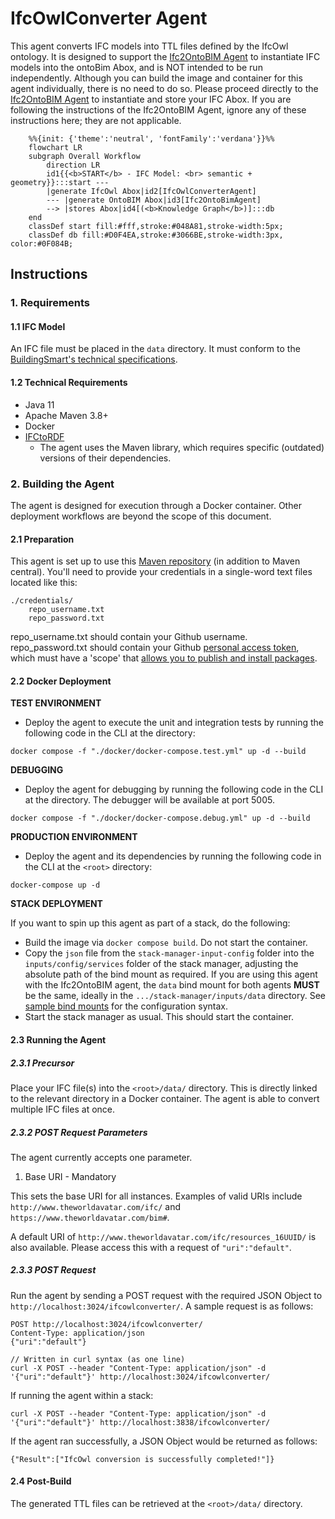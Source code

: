 # IfcOwlConverter Agent

This agent converts IFC models into TTL files defined by the IfcOwl ontology. It is designed to support the 
[Ifc2OntoBIM Agent](https://github.com/cambridge-cares/TheWorldAvatar/tree/main/Agents/Ifc2OntoBIMAgent) to instantiate IFC models into the ontoBim Abox, and is NOT intended to be run independently. Although you can build the image and container for this agent individually, there is no need to do so. Please proceed directly to the [Ifc2OntoBIM Agent](https://github.com/cambridge-cares/TheWorldAvatar/tree/main/Agents/Ifc2OntoBIMAgent) to instantiate and store your IFC Abox. If you are following the instructions of the Ifc2OntoBIM Agent, ignore any of these instructions here; they are not applicable.

```mermaid
    %%{init: {'theme':'neutral', 'fontFamily':'verdana'}}%%
    flowchart LR
    subgraph Overall Workflow
        direction LR
        id1{{<b>START</b> - IFC Model: <br> semantic + geometry}}:::start --- 
        |generate IfcOwl Abox|id2[IfcOwlConverterAgent] 
        --- |generate OntoBIM Abox|id3[Ifc2OntoBimAgent] 
        --> |stores Abox|id4[(<b>Knowledge Graph</b>)]:::db
    end
    classDef start fill:#fff,stroke:#048A81,stroke-width:5px;
    classDef db fill:#D0F4EA,stroke:#3066BE,stroke-width:3px, color:#0F084B;
```

## Instructions
### 1. Requirements
#### 1.1 IFC Model
An IFC file must be placed in the `data` directory. It must conform to the [BuildingSmart's technical specifications](https://technical.buildingsmart.org/standards/ifc/ifc-schema-specifications/).

#### 1.2 Technical Requirements
- Java 11
- Apache Maven 3.8+
- Docker
- [IFCtoRDF](https://github.com/pipauwel/IFCtoRDF)
  - The agent uses the Maven library, which requires specific (outdated) versions of their dependencies.

### 2. Building the Agent
The agent is designed for execution through a Docker container. Other deployment workflows are beyond the scope of this document.

#### 2.1 Preparation
This agent is set up to use this [Maven repository](https://maven.pkg.github.com/cambridge-cares/TheWorldAvatar/) (in addition to Maven central).
You'll need to provide  your credentials in a single-word text files located like this:
```
./credentials/
    repo_username.txt
    repo_password.txt
```

repo_username.txt should contain your Github username. repo_password.txt should contain your Github [personal access token](https://docs.github.com/en/github/authenticating-to-github/creating-a-personal-access-token),
which must have a 'scope' that [allows you to publish and install packages](https://docs.github.com/en/packages/working-with-a-github-packages-registry/working-with-the-apache-maven-registry#authenticating-to-github-packages).

#### 2.2 Docker Deployment
**TEST ENVIRONMENT**
- Deploy the agent to execute the unit and integration tests by running the following code in the CLI at the <root> directory:
```
docker compose -f "./docker/docker-compose.test.yml" up -d --build
```

**DEBUGGING**
- Deploy the agent for debugging by running the following code in the CLI at the <root> directory. The debugger will
be available at port 5005.
```
docker compose -f "./docker/docker-compose.debug.yml" up -d --build
```

**PRODUCTION ENVIRONMENT**
- Deploy the agent and its dependencies by running the following code in the CLI at the `<root>` directory:
```
docker-compose up -d
```

**STACK DEPLOYMENT**

If you want to spin up this agent as part of a stack, do the following:
- Build the image via `docker compose build`. Do not start the container.
- Copy the `json` file from the `stack-manager-input-config` folder into the `inputs/config/services` folder of the stack manager, adjusting the absolute path of the bind mount as required. If you are using this agent with the Ifc2OntoBIM agent, the `data` bind mount for both agents **MUST** be the same, ideally in the `.../stack-manager/inputs/data` directory. See [sample bind mounts](https://github.com/cambridge-cares/TheWorldAvatar/tree/main/Deploy/stacks/dynamic/stack-manager#bind-mounts) for the configuration syntax.
- Start the stack manager as usual. This should start the container.

#### 2.3 Running the Agent
##### 2.3.1 Precursor
Place your IFC file(s) into the `<root>/data/` directory. This is directly linked to the relevant directory in a Docker container. The agent is able to convert multiple IFC files at once. 

##### 2.3.2 POST Request Parameters
The agent currently accepts one parameter. 
1. Base URI - Mandatory

This sets the base URI for all instances. Examples of valid URIs include `http://www.theworldavatar.com/ifc/` and  `https://www.theworldavatar.com/bim#`.

A default URI of `http://www.theworldavatar.com/ifc/resources_16UUID/` is also available. Please access this with a request of `"uri":"default"`.


##### 2.3.3 POST Request
Run the agent by sending a POST request with the required JSON Object to `http://localhost:3024/ifcowlconverter/`. A sample request is as follows:
```
POST http://localhost:3024/ifcowlconverter/
Content-Type: application/json
{"uri":"default"}

// Written in curl syntax (as one line)
curl -X POST --header "Content-Type: application/json" -d '{"uri":"default"}' http://localhost:3024/ifcowlconverter/
```

If running the agent within a stack:
```
curl -X POST --header "Content-Type: application/json" -d '{"uri":"default"}' http://localhost:3838/ifcowlconverter/
```

If the agent ran successfully, a JSON Object would be returned as follows:
```
{"Result":["IfcOwl conversion is successfully completed!"]}
```

#### 2.4 Post-Build
The generated TTL files can be retrieved at the `<root>/data/` directory.
